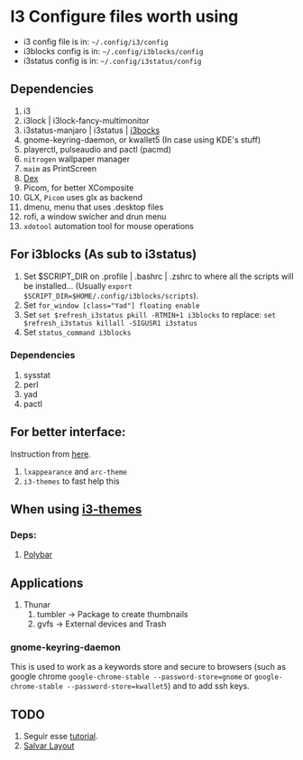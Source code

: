 # I3 Configure files worth using

 - i3 config file is in: `~/.config/i3/config`
 - i3blocks config is in: `~/.config/i3blocks/config`
 - i3status config is in: `~/.config/i3status/config`

## Dependencies

1. i3
1. i3lock | i3lock-fancy-multimonitor
1. i3status-manjaro | i3status | [i3bocks](https://github.com/vivien/i3blocks)
1. gnome-keyring-daemon, or kwallet5 (In case using KDE's stuff)
1. playerctl, pulseaudio and pactl (pacmd)
2. `nitrogen` wallpaper manager
3. `maim` as PrintScreen
1. [Dex](https://github.com/jceb/dex)
1. Picom, for better XComposite
  1. GLX, `Picom` uses glx as backend
1. dmenu, menu that uses .desktop files
1. rofi, a window swicher and drun menu
2. `xdotool` automation tool for mouse operations

## For i3blocks (As sub to i3status)

1. Set $SCRIPT_DIR on .profile | .bashrc | .zshrc to where all the scripts will be installed... (Usually `export $SCRIPT_DIR=$HOME/.config/i3blocks/scripts`).
2. Set `for_window [class="Yad"] floating enable`
3. Set `set $refresh_i3status pkill -RTMIN+1 i3blocks` to replace: `set $refresh_i3status killall -SIGUSR1 i3status`
4. Set `status_command i3blocks`


### Dependencies
1. sysstat
2. perl
3. yad
4. pactl

## For better interface:

Instruction from [here](https://www.reddit.com/r/i3wm/comments/7cicm0/what_do_i_need_to_do_exactly_to_make_i3_look_good/).

1. `lxappearance` and `arc-theme`
2. `i3-themes` to fast help this

## When using [i3-themes](https://github.com/Kthulu120/i3wm-themes)

### Deps:

1. [Polybar](https://github.com/polybar/polybar)

## Applications

1. Thunar
    1. tumbler -> Package to create thumbnails
    2. gvfs -> External devices and Trash

### gnome-keyring-daemon
This is used to work as a keywords store and secure to browsers (such as google chrome `google-chrome-stable --password-store=gnome` or `google-chrome-stable --password-store=kwallet5`) and to add ssh keys.

## TODO

1. Seguir esse [tutorial](https://github.com/addy-dclxvi/i3-starterpack/tree/master).
2. [Salvar Layout](https://i3wm.org/docs/layout-saving.html)

